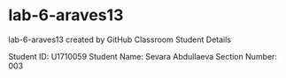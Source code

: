 # lab-6-araves13
lab-6-araves13 created by GitHub Classroom
Student Details

Student ID: U1710059
Student Name: Sevara Abdullaeva
Section Number: 003
